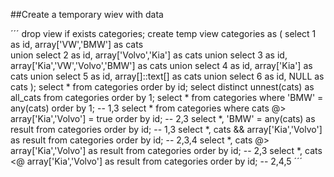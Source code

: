 
##Create a temporary wiev with data

´´´
	drop view if exists categories;
	create temp view categories as ( 
		  select 1 as id, array['VW','BMW'] 			  as cats  
	union select 2 as id, array['Volvo','Kia'] 			  as cats
	union select 3 as id, array['Kia','VW','Volvo','BMW'] as cats
	union select 4 as id, array['Kia'] 					  as cats
	union select 5 as id, array[]::text[] 				  as cats
	union select 6 as id, NULL 							  as cats
	);
	select * from categories order by id;
	select distinct unnest(cats) as all_cats from categories order by 1; 
	select * from categories where 'BMW' = any(cats) order by 1; -- 1,3
	select * from categories where cats @> array['Kia','Volvo'] = true order by id; -- 2,3
	select *, 'BMW' = any(cats) 		   as result from categories order by id; -- 1,3
	select *, cats && array['Kia','Volvo'] as result from categories order by id; -- 2,3,4
	select *, cats @> array['Kia','Volvo'] as result from categories order by id; -- 2,3
	select *, cats <@ array['Kia','Volvo'] as result from categories order by id; -- 2,4,5
´´´
